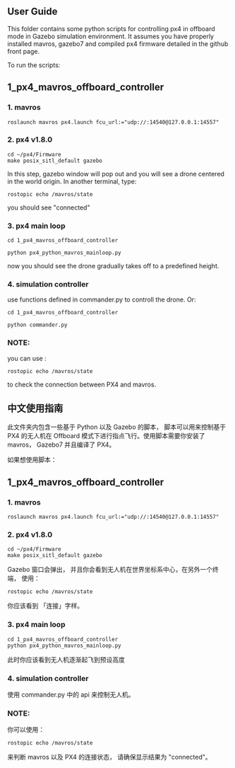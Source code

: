 ## User Guide

This folder contains some python scripts for controlling px4 in offboard mode in Gazebo simulation environment. It assumes you have properly installed mavros, gazebo7 and compiled px4 firmware detailed in the github front page.

To run the scripts:

## 1_px4_mavros_offboard_controller

### 1. mavros

    roslaunch mavros px4.launch fcu_url:="udp://:14540@127.0.0.1:14557"

### 2. px4 v1.8.0

    cd ~/px4/Firmware
    make posix_sitl_default gazebo

In this step, gazebo window will pop out and you will see a drone centered in the world origin. In another terminal, type:

    rostopic echo /mavros/state

you should see "connected"

### 3. px4 main loop
    
    cd 1_px4_mavros_offboard_controller

    python px4_python_mavros_mainloop.py

now you should see the drone gradually takes off to a predefined height.

### 4. simulation controller

use functions defined in commander.py to controll the drone. Or:

    cd 1_px4_mavros_offboard_controller

    python commander.py

### NOTE:

you can use :

    rostopic echo /mavros/state

to check the connection between PX4 and mavros.




## 中文使用指南

此文件夹内包含一些基于 Python 以及 Gazebo 的脚本， 脚本可以用来控制基于 PX4 的无人机在 Offboard 模式下进行指点飞行。使用脚本需要你安装了 mavros， Gazebo7 并且编译了 PX4。

如果想使用脚本：

## 1_px4_mavros_offboard_controller

### 1. mavros

    roslaunch mavros px4.launch fcu_url:="udp://:14540@127.0.0.1:14557"

### 2. px4 v1.8.0

    cd ~/px4/Firmware
    make posix_sitl_default gazebo

Gazebo 窗口会弹出， 并且你会看到无人机在世界坐标系中心，在另外一个终端， 使用：

    rostopic echo /mavros/state

你应该看到 「连接」字样。

### 3. px4 main loop
    
    cd 1_px4_mavros_offboard_controller
    python px4_python_mavros_mainloop.py
    
此时你应该看到无人机逐渐起飞到预设高度

### 4. simulation controller

使用 commander.py 中的 api 来控制无人机。

### NOTE:

你可以使用：

    rostopic echo /mavros/state

来判断 mavros 以及 PX4 的连接状态， 请确保显示结果为 "connected"。
 
